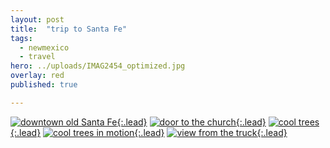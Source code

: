 ```yaml
---
layout: post
title:  "trip to Santa Fe"
tags:
  - newmexico
  - travel
hero: ../uploads/IMAG2454_optimized.jpg
overlay: red
published: true

---
```



[![downtown old Santa Fe](../uploads/IMAG2454_optimized.jpg){:.lead}](../uploads/IMAG2441.jpg)
[![door to the church](../uploads/IMAG2455_optimized.jpg){:.lead}](../uploads/IMAG2455.jpg)
[![cool trees](../uploads/IMAG2459_optimized.jpg){:.lead}](../uploads/IMAG2459.jpg)
[![cool trees in motion](../uploads/IMAG2458-MOTION.gif){:.lead}](../uploads/IMAG2458-MOTION.gif)
[![view from the truck](../uploads/IMAG2472_optimized.jpg){:.lead}](../uploads/IMAG2472.jpg)